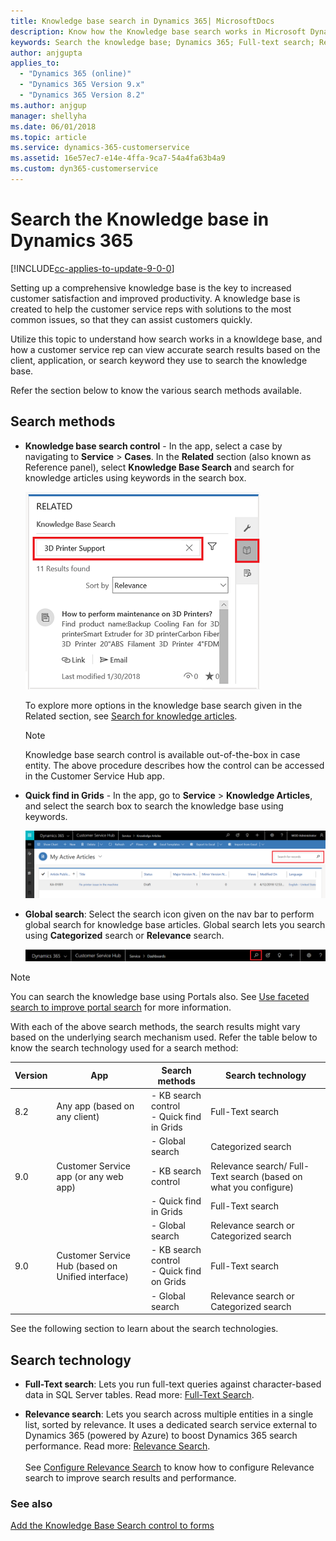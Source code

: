 ```yaml
---
title: Knowledge base search in Dynamics 365| MicrosoftDocs
description: Know how the Knowledge base search works in Microsoft Dynamics 365
keywords: Search the knowledge base; Dynamics 365; Full-text search; Relevance search; Categorized search; Customer Service Hub; Knowledge Article; Knowledge Management; Knowledge Base; Parature 
author: anjgupta
applies_to:
  - "Dynamics 365 (online)"
  - "Dynamics 365 Version 9.x"
  - "Dynamics 365 Version 8.2"
ms.author: anjgup
manager: shellyha
ms.date: 06/01/2018
ms.topic: article
ms.service: dynamics-365-customerservice
ms.assetid: 16e57ec7-e14e-4ffa-9ca7-54a4fa63b4a9
ms.custom: dyn365-customerservice
---
```


# Search the Knowledge base in Dynamics 365

[!INCLUDE[cc-applies-to-update-9-0-0](../includes/cc_applies_to_update_9_0_0.md)]

Setting up a comprehensive knowledge base is the key to increased customer satisfaction and improved productivity. 
A knowledge base is created to help the customer service reps with solutions to the most common issues, so that they can assist customers quickly.

Utilize this topic to understand how search works in a knowldege base, and how a customer service rep can view accurate search results based on the client, application, or search keyword they use to search the knowledge base.

Refer the section below to know the various search methods available.

## Search methods

- **Knowledge base search control** - In the app, select a case by navigating to **Service** > **Cases**. In the **Related** section (also known as Reference panel), select **Knowledge Base Search** and search for knowledge articles using keywords in the search box. 
  
  ![KB search control](media/kb-search-control.png)

   To explore more options in the knowledge base search given in the Related section, see [Search for knowledge articles](customer-service-hub-user-guide-case-sla.md#search-for-knowledge-articles).

   > [!NOTE]
   > Knowledge base search control is available out-of-the-box in case entity. The above procedure describes how the control can be accessed in the Customer Service Hub app.

- **Quick find in Grids** - In the app, go to **Service** > **Knowledge Articles**, and select the search box to search the knowledge base using keywords. 

   ![Quick find search](media/quick-find-search.png)


- **Global search**: Select the search icon given on the nav bar to perform global search for knowledge base articles. Global search lets you search using **Categorized** search or **Relevance** search.

  ![Global search](media/global-search.png)


> [!NOTE]
> You can search the knowledge base using Portals also. See [Use faceted search to improve portal search](../portals/improve-portal-search-faceted-search.md) for more information.


With each of the above search methods, the search results might vary based on the underlying search mechanism used. Refer the table below to know the search technology used for a search method: 

|Version  | App |Search methods  | Search technology  |
|---------|---------|---------|---------|
| 8.2  |   Any app (based on any client)    |     - KB search control <br>  - Quick find in Grids   |   Full-Text search    |
|   |     |      - Global search  |   Categorized search     |
|9.0   |  Customer Service app (or any web app)     |  - KB search control      |   Relevance search/ Full-Text search (based on what you configure)     |
|  |      |   - Quick find in Grids     |   Full-Text search |
|  |      |   - Global search     |   Relevance search or Categorized search     |
| 9.0   |       Customer Service Hub (based on Unified interface)  |   - KB search control <br> - Quick find on Grids |   Full-Text search  |
|  |       |      - Global search  |   Relevance search or Categorized search  |

See the following section to learn about the search technologies.

## Search technology 

- **Full-Text search**: Lets you run full-text queries against character-based data in SQL Server tables. Read more: 
[Full-Text Search](https://docs.microsoft.com/en-us/sql/relational-databases/search/full-text-search). 

- **Relevance search**:  Lets you search across multiple entities in a single list, sorted by relevance. It uses a dedicated search service external to Dynamics 365 (powered by Azure) to boost Dynamics 365 search performance. Read more: [Relevance Search](../basics/relevance-search-results.md).
<br> <br> See [Configure Relevance Search](../admin/configure-relevance-search-organization.md) to know how to configure Relevance search to improve search results and performance.

### See also

[Add the Knowledge Base Search control to forms](add-knowledge-base-search-control-forms.md)






